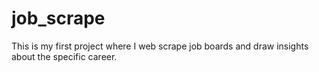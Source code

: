 # job_scrape
This is my first project where I web scrape job boards and draw insights about the specific career.
